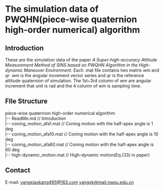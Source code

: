 # The simulation data of PWQHN(piece-wise quaternion high-order numerical) algorithm

## Introduction
These are the simulation data of the paper _A Super-high-accuracy Attitude Measurement Method of SINS based on PWQHN Algorithm in the High-dynamic Maneuver Environment_. Each .mat file contains two matrix _wm_ and _qr_. _wm_ is the angular increment vector series and _qr_ is the reference attitude quaternion of simulation. The 1st~3rd column of _wm_ are angular increment that unit is rad and the 4 column of _wm_ is sampling time. 

## FIle Structure
piece-wise quaternion high-order numerical algorithm  
|-- ReadMe.md                     // Introduction  
|-- coning_motion_afa1.mat        // Coning motion with the half-apex angle is 1 deg  
|-- coning_motion_afa10.mat       // Coning motion with the half-apex angle is 10 deg  
|-- coning_motion_afa60.mat       // Coning motion with the half-apex angle is 60 deg  
|-- high-dynamic_motion.mat       // High-dynamic motion(Eq.(33) in paper)    

## Contact
E-mail: yangxiaokang495@163.com   yangxk@mail.nwpu.edu.cn
